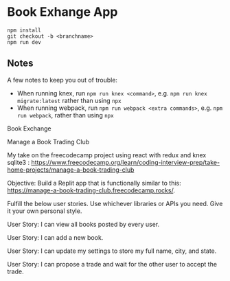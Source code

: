# Book Exhange App

```
npm install
git checkout -b <branchname>
npm run dev
```

## Notes

A few notes to keep you out of trouble:
- When running knex, run `npm run knex <command>`, e.g. `npm run knex migrate:latest` rather than using `npx`
- When running webpack, run `npm run webpack <extra commands>`, e.g. `npm run webpack`, rather than using `npx`



Book Exchange

Manage a Book Trading Club

My take on the freecodecamp project using react with redux and knex sqlite3 : https://www.freecodecamp.org/learn/coding-interview-prep/take-home-projects/manage-a-book-trading-club

Objective: Build a Replit app that is functionally similar to this: https://manage-a-book-trading-club.freecodecamp.rocks/.

Fulfill the below user stories. Use whichever libraries or APIs you need. Give it your own personal style.

User Story: I can view all books posted by every user.

User Story: I can add a new book.

User Story: I can update my settings to store my full name, city, and state.

User Story: I can propose a trade and wait for the other user to accept the trade.

